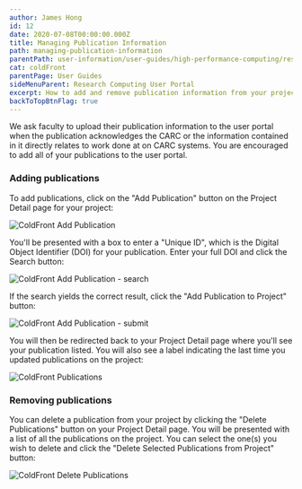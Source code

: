 ```yaml
---
author: James Hong
id: 12
date: 2020-07-08T00:00:00.000Z
title: Managing Publication Information
path: managing-publication-information
parentPath: user-information/user-guides/high-performance-computing/research-computing-user-portal
cat: coldFront
parentPage: User Guides
sideMenuParent: Research Computing User Portal
excerpt: How to add and remove publication information from your projects in the Research Computing User Portal.
backToTopBtnFlag: true
---
```


We ask faculty to upload their publication information to the user portal when the publication acknowledges the CARC or the information contained in it directly relates to work done at on CARC systems. You are encouraged to add all of your publications to the user portal.

### Adding publications

To add publications, click on the "Add Publication" button on the Project Detail page for your project:

![ColdFront Add Publication](/images/coldfront_project_addpublication.jpg)

You'll be presented with a box to enter a "Unique ID", which is the Digital Object Identifier (DOI) for your publication. Enter your full DOI and click the Search button:

![ColdFront Add Publication - search](/images/coldfront_project_addpublication_enter1.jpg)

If the search yields the correct result, click the "Add Publication to Project" button:

![ColdFront Add Publication - submit](/images/coldfront_project_addpublication_enter2.jpg)

You will then be redirected back to your Project Detail page where you'll see your publication listed.  You will also see a label indicating the last time you updated publications on the project:

![ColdFront Publications](/images/coldfront_project_publications.jpg)

### Removing publications

You can delete a publication from your project by clicking the "Delete Publications" button on your Project Detail page.  You will be presented with a list of all the publications on the project. You can select the one(s) you wish to delete and click the "Delete Selected Publications from Project" button:

![ColdFront Delete Publications](/images/coldfront_project_deletepublication.jpg)
